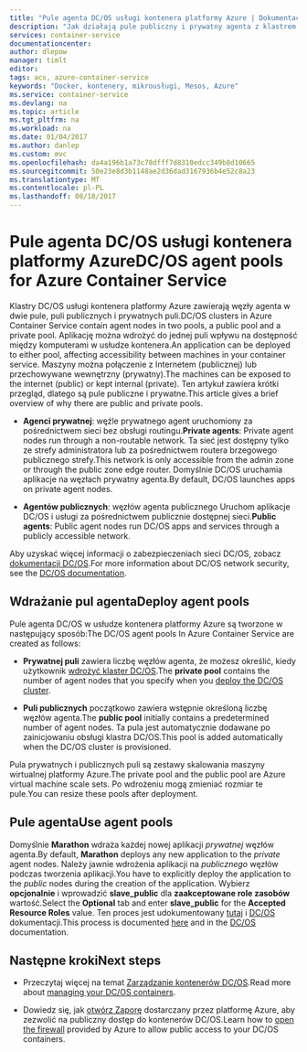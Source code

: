 ```yaml
---
title: "Pule agenta DC/OS usługi kontenera platformy Azure | Dokumentacja firmy Microsoft"
description: "Jak działają pule publiczny i prywatny agenta z klastrem usługi kontenera platformy Azure DC/OS"
services: container-service
documentationcenter: 
author: dlepow
manager: timlt
editor: 
tags: acs, azure-container-service
keywords: "Docker, kontenery, mikrousługi, Mesos, Azure"
ms.service: container-service
ms.devlang: na
ms.topic: article
ms.tgt_pltfrm: na
ms.workload: na
ms.date: 01/04/2017
ms.author: danlep
ms.custom: mvc
ms.openlocfilehash: da4a196b1a73c78dfff7d8310edcc349b8d10665
ms.sourcegitcommit: 50e23e8d3b1148ae2d36dad3167936b4e52c8a23
ms.translationtype: MT
ms.contentlocale: pl-PL
ms.lasthandoff: 08/18/2017
---
```

# <a name="dcos-agent-pools-for-azure-container-service"></a><span data-ttu-id="ea8f1-104">Pule agenta DC/OS usługi kontenera platformy Azure</span><span class="sxs-lookup"><span data-stu-id="ea8f1-104">DC/OS agent pools for Azure Container Service</span></span>
<span data-ttu-id="ea8f1-105">Klastry DC/OS usługi kontenera platformy Azure zawierają węzły agenta w dwie pule, puli publicznych i prywatnych puli.</span><span class="sxs-lookup"><span data-stu-id="ea8f1-105">DC/OS clusters in Azure Container Service contain agent nodes in two pools, a public pool and a private pool.</span></span> <span data-ttu-id="ea8f1-106">Aplikację można wdrożyć do jednej puli wpływu na dostępność między komputerami w usłudze kontenera.</span><span class="sxs-lookup"><span data-stu-id="ea8f1-106">An application can be deployed to either pool, affecting accessibility between machines in your container service.</span></span> <span data-ttu-id="ea8f1-107">Maszyny można połączenie z Internetem (publicznej) lub przechowywane wewnętrzny (prywatny).</span><span class="sxs-lookup"><span data-stu-id="ea8f1-107">The machines can be exposed to the internet (public) or kept internal (private).</span></span> <span data-ttu-id="ea8f1-108">Ten artykuł zawiera krótki przegląd, dlatego są pule publiczne i prywatne.</span><span class="sxs-lookup"><span data-stu-id="ea8f1-108">This article gives a brief overview of why there are public and private pools.</span></span>


* <span data-ttu-id="ea8f1-109">**Agenci prywatnej**: węźle prywatnego agent uruchomiony za pośrednictwem sieci bez obsługi routingu.</span><span class="sxs-lookup"><span data-stu-id="ea8f1-109">**Private agents**: Private agent nodes run through a non-routable network.</span></span> <span data-ttu-id="ea8f1-110">Ta sieć jest dostępny tylko ze strefy administratora lub za pośrednictwem routera brzegowego publicznego strefy.</span><span class="sxs-lookup"><span data-stu-id="ea8f1-110">This network is only accessible from the admin zone or through the public zone edge router.</span></span> <span data-ttu-id="ea8f1-111">Domyślnie DC/OS uruchamia aplikacje na węzłach prywatny agenta.</span><span class="sxs-lookup"><span data-stu-id="ea8f1-111">By default, DC/OS launches apps on private agent nodes.</span></span> 

* <span data-ttu-id="ea8f1-112">**Agentów publicznych**: węzłów agenta publicznego Uruchom aplikacje DC/OS i usługi za pośrednictwem publicznie dostępnej sieci.</span><span class="sxs-lookup"><span data-stu-id="ea8f1-112">**Public agents**: Public agent nodes run DC/OS apps and services through a publicly accessible network.</span></span> 

<span data-ttu-id="ea8f1-113">Aby uzyskać więcej informacji o zabezpieczeniach sieci DC/OS, zobacz [dokumentacji DC/OS](https://dcos.io/docs/1.7/administration/securing-your-cluster/).</span><span class="sxs-lookup"><span data-stu-id="ea8f1-113">For more information about DC/OS network security, see the [DC/OS documentation](https://dcos.io/docs/1.7/administration/securing-your-cluster/).</span></span>

## <a name="deploy-agent-pools"></a><span data-ttu-id="ea8f1-114">Wdrażanie pul agenta</span><span class="sxs-lookup"><span data-stu-id="ea8f1-114">Deploy agent pools</span></span>

<span data-ttu-id="ea8f1-115">Pule agenta DC/OS w usłudze kontenera platformy Azure są tworzone w następujący sposób:</span><span class="sxs-lookup"><span data-stu-id="ea8f1-115">The DC/OS agent pools In Azure Container Service are created as follows:</span></span>

* <span data-ttu-id="ea8f1-116">**Prywatnej puli** zawiera liczbę węzłów agenta, że możesz określić, kiedy użytkownik [wdrożyć klaster DC/OS](container-service-deployment.md).</span><span class="sxs-lookup"><span data-stu-id="ea8f1-116">The **private pool** contains the number of agent nodes that you specify when you [deploy the DC/OS cluster](container-service-deployment.md).</span></span> 

* <span data-ttu-id="ea8f1-117">**Puli publicznych** początkowo zawiera wstępnie określoną liczbę węzłów agenta.</span><span class="sxs-lookup"><span data-stu-id="ea8f1-117">The **public pool** initially contains a predetermined number of agent nodes.</span></span> <span data-ttu-id="ea8f1-118">Ta pula jest automatycznie dodawane po zainicjowaniu obsługi klastra DC/OS.</span><span class="sxs-lookup"><span data-stu-id="ea8f1-118">This pool is added automatically when the DC/OS cluster is provisioned.</span></span>

<span data-ttu-id="ea8f1-119">Pula prywatnych i publicznych puli są zestawy skalowania maszyny wirtualnej platformy Azure.</span><span class="sxs-lookup"><span data-stu-id="ea8f1-119">The private pool and the public pool are Azure virtual machine scale sets.</span></span> <span data-ttu-id="ea8f1-120">Po wdrożeniu mogą zmieniać rozmiar te pule.</span><span class="sxs-lookup"><span data-stu-id="ea8f1-120">You can resize these pools after deployment.</span></span>

## <a name="use-agent-pools"></a><span data-ttu-id="ea8f1-121">Pule agenta</span><span class="sxs-lookup"><span data-stu-id="ea8f1-121">Use agent pools</span></span>
<span data-ttu-id="ea8f1-122">Domyślnie **Marathon** wdraża każdej nowej aplikacji *prywatnej* węzłów agenta.</span><span class="sxs-lookup"><span data-stu-id="ea8f1-122">By default, **Marathon** deploys any new application to the *private* agent nodes.</span></span> <span data-ttu-id="ea8f1-123">Należy jawnie wdrożenia aplikacji na *publicznego* węzłów podczas tworzenia aplikacji.</span><span class="sxs-lookup"><span data-stu-id="ea8f1-123">You have to explicitly deploy the application to the *public* nodes during the creation of the application.</span></span> <span data-ttu-id="ea8f1-124">Wybierz **opcjonalnie** i wprowadzić **slave_public** dla **zaakceptowane role zasobów** wartość.</span><span class="sxs-lookup"><span data-stu-id="ea8f1-124">Select the **Optional** tab and enter **slave_public** for the **Accepted Resource Roles** value.</span></span> <span data-ttu-id="ea8f1-125">Ten proces jest udokumentowany [tutaj](container-service-mesos-marathon-ui.md#deploy-a-docker-formatted-container) i [DC/OS](https://dcos.io/docs/1.7/administration/installing/custom/create-public-agent/) dokumentacji.</span><span class="sxs-lookup"><span data-stu-id="ea8f1-125">This process is documented [here](container-service-mesos-marathon-ui.md#deploy-a-docker-formatted-container) and in the [DC/OS](https://dcos.io/docs/1.7/administration/installing/custom/create-public-agent/) documentation.</span></span>

## <a name="next-steps"></a><span data-ttu-id="ea8f1-126">Następne kroki</span><span class="sxs-lookup"><span data-stu-id="ea8f1-126">Next steps</span></span>
* <span data-ttu-id="ea8f1-127">Przeczytaj więcej na temat [Zarządzanie kontenerów DC/OS](container-service-mesos-marathon-ui.md).</span><span class="sxs-lookup"><span data-stu-id="ea8f1-127">Read more about [managing your DC/OS containers](container-service-mesos-marathon-ui.md).</span></span>

* <span data-ttu-id="ea8f1-128">Dowiedz się, jak [otwórz Zaporę](container-service-enable-public-access.md) dostarczany przez platformę Azure, aby zezwolić na publiczny dostęp do kontenerów DC/OS.</span><span class="sxs-lookup"><span data-stu-id="ea8f1-128">Learn how to [open the firewall](container-service-enable-public-access.md) provided by Azure to allow public access to your DC/OS containers.</span></span>

